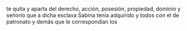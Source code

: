 te quita y aparta del derecho, acción, posesión, propiedad, dominio y señorío que a dicha esclava Sabina tenía adquirido y todos con el de patronato y demás que le correspondían los